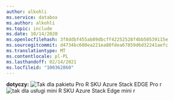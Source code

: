 ```yaml
---
author: alkohli
ms.service: databox
ms.author: alkohli
ms.topic: include
ms.date: 10/14/2020
ms.openlocfilehash: 3f8ddbf455ab89dbcff42252528f4bb50539115e
ms.sourcegitcommit: d4734bc680ea221ea80fdea67859d6d32241aefc
ms.translationtype: MT
ms.contentlocale: pl-PL
ms.lasthandoff: 02/14/2021
ms.locfileid: "100362860"
---
```

**dotyczy:** ![ Tak dla pakietu Pro R SKU ](media\azure-stack-edge-applies-to-skus\yes.png) Azure Stack EDGE Pro r ![ tak dla usługi mini R SKU ](media\azure-stack-edge-applies-to-skus\yes.png) Azure Stack Edge mini r &nbsp; &nbsp; &nbsp; &nbsp; &nbsp; &nbsp; &nbsp; &nbsp; &nbsp; &nbsp; &nbsp; &nbsp; &nbsp;&nbsp;  &nbsp;
